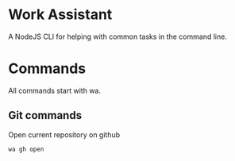 # Work Assistant
A NodeJS CLI for helping with common tasks in the command line.

# Commands
All commands start with wa.

## Git commands

Open current repository on github
```bash
wa gh open
```
